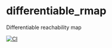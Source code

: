 # differentiable_rmap
Differentiable reachability map

[![CI](https://github.com/isri-aist/differentiable_rmap/actions/workflows/ci.yaml/badge.svg)](https://github.com/isri-aist/differentiable_rmap/actions/workflows/ci.yaml)
